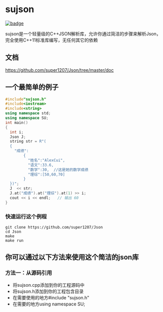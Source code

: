 # sujson
[![badge](https://img.shields.io/badge/sujson%2F1.0.0-green.svg)](http://github.com/super1207/Json)

sujson是一个轻量级的C++JSON解析库，允许你通过简洁的步骤来解析Json，完全使用C++11标准库编写，无任何其它的依赖

##  文档

https://github.com/super1207/Json/tree/master/doc

## 一个最简单的例子
  ```cpp
  #include"sujson.h"
  #include<iostream>
  #include<string>
  using namespace std;
  using namespace SU;
  int main()
  {
    int i;
    Json J;
    string str = R"(
    {
      "成绩":
          {
            "姓名":"AlexCui",
            "语文":33.6,
            "数学":30,  //这是她的数学成绩
            "理综":[50,60,70]    
          }
    })";
    J  << str;  
    J.at("成绩").at("理综").at(1) >> i;
    cout << i << endl;   // 输出 60
  }
  ```
  ### 快速运行这个例程
    git clone https://github.com/super1207/Json
    cd Json
    make
    make run
 ## 你可以通过以下方法来使用这个简洁的json库
 ### 方法一：从源码引用
 * 将sujson.cpp添加到你的工程源码中
 * 将sujson.h添加到你的工程包含目录
 * 在需要使用的地方#include "sujson.h"
 * 在需要的地方using namespace SU;
